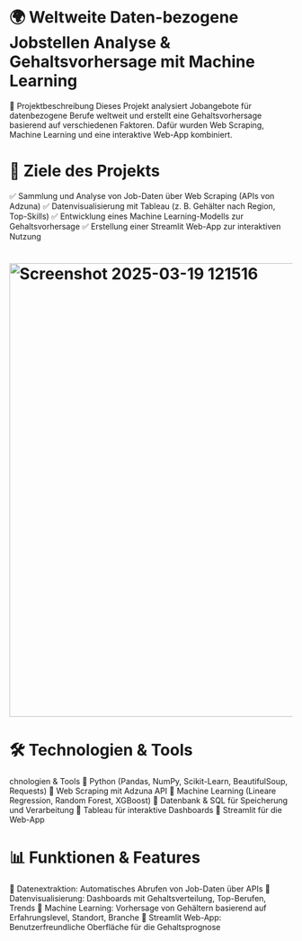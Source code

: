 # 🌍 Weltweite Daten-bezogene Jobstellen Analyse & Gehaltsvorhersage mit Machine Learning
📌 Projektbeschreibung
Dieses Projekt analysiert Jobangebote für datenbezogene Berufe weltweit und erstellt eine Gehaltsvorhersage basierend auf verschiedenen Faktoren.
Dafür wurden Web Scraping, Machine Learning und eine interaktive Web-App kombiniert.

# 🎯 Ziele des Projekts
✅ Sammlung und Analyse von Job-Daten über Web Scraping (APIs von Adzuna)
✅ Datenvisualisierung mit Tableau (z. B. Gehälter nach Region, Top-Skills)
✅ Entwicklung eines Machine Learning-Modells zur Gehaltsvorhersage
✅ Erstellung einer Streamlit Web-App zur interaktiven Nutzung

# <img width="806" alt="Screenshot 2025-03-19 121516" src="https://github.com/user-attachments/assets/03bf6ffc-84a5-4c8d-b459-527948d05de1" />

# 🛠 Technologien & Tools
chnologien & Tools
🔹 Python (Pandas, NumPy, Scikit-Learn, BeautifulSoup, Requests)
🔹 Web Scraping mit Adzuna API
🔹 Machine Learning (Lineare Regression, Random Forest, XGBoost)
🔹 Datenbank & SQL für Speicherung und Verarbeitung
🔹 Tableau für interaktive Dashboards
🔹 Streamlit für die Web-App


# 📊 Funktionen & Features
🔸 Datenextraktion: Automatisches Abrufen von Job-Daten über APIs
🔸 Datenvisualisierung: Dashboards mit Gehaltsverteilung, Top-Berufen, Trends
🔸 Machine Learning: Vorhersage von Gehältern basierend auf Erfahrungslevel, Standort, Branche
🔸 Streamlit Web-App: Benutzerfreundliche Oberfläche für die Gehaltsprognose
